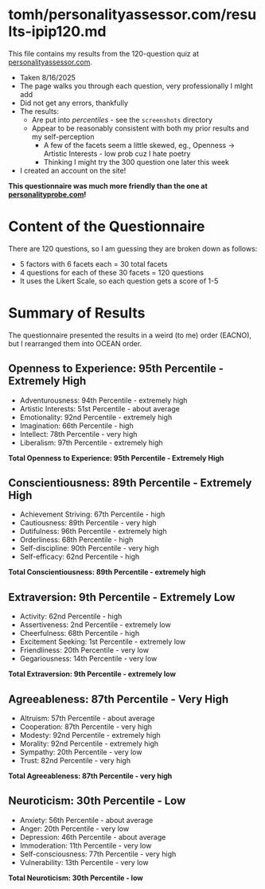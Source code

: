 
# tomh/personalityassessor.com/results-ipip120.md

This file contains my results from the 120-question quiz at [personalityassessor.com](personalityassessor.com).

- Taken 8/16/2025
- The page walks you through each question, very professionally I mIght add
- Did not get any errors, thankfully
- The results:
  - Are put into *percentiles* - see the `screenshots` directory
  - Appear to be reasonably consistent with both my prior results and my self-perception
    - A few of the facets seem a little skewed, eg., Openness -> Artistic Interests - low prob cuz I hate poetry
    - Thinking I might try the 300 question one later this week
- I created an account on the site!

**This questionnaire was much more friendly than the one at [personalityprobe.com](personalityprobe.com)!**


# Content of the Questionnaire

There are 120 questions, so I am guessing they are broken down as follows:

- 5 factors with 6 facets each = 30 total facets
- 4 questions for each of these 30 facets = 120 questions
- It uses the Likert Scale, so each question gets a score of 1-5


# Summary of Results

The questionnaire presented the results in a weird (to me) order (EACNO), but I rearranged them into OCEAN order.

## Openness to Experience: 95th Percentile - Extremely High

- Adventurousness: 94th Percentile - extremely high
- Artistic Interests: 51st Percentile - about average
- Emotionality: 92nd Percentile - extremely high
- Imagination: 66th Percentile - high
- Intellect: 78th Percentile - very high
- Liberalism: 97th Percentile - extremely high

**Total Openness to Experience: 95th Percentile - Extremely High**

## Conscientiousness: 89th Percentile - Extremely High

- Achievement Striving: 67th Percentile - high
- Cautiousness: 89th Percentile - very high
- Dutifulness: 96th Percentile - extremely high
- Orderliness: 68th Percentile - high
- Self-discipline: 90th Percentile - very high
- Self-efficacy: 62nd Percentile - high

**Total Conscientiousness: 89th Percentile - extremely high**

## Extraversion: 9th Percentile - Extremely Low

- Activity: 62nd Percentile - high
- Assertiveness: 2nd Percentile - extremely low
- Cheerfulness: 68th Percentile - high
- Excitement Seeking: 1st Percentile - extremely low
- Friendliness: 20th Percentile - very low
- Gegariousness: 14th Percentile - very low

**Total Extraversion: 9th Percentile - extremely low**

## Agreeableness: 87th Percentile - Very High

- Altruism: 57th Percentile - about average
- Cooperation: 87th Percentile - very high
- Modesty: 92nd Percentile - extremely high
- Morality: 92nd Percentile - extremely high
- Sympathy: 20th Percentile - very low
- Trust: 82nd Percentile  - very high

**Total Agreeableness: 87th Percentile - very high**

## Neuroticism: 30th Percentile - Low

- Anxiety: 56th Percentile - about average
- Anger: 20th Percentile - very low
- Depression: 46th Percentile - about average
- Immoderation: 11th Percentile - very low
- Self-consciousness: 77th Percentile - very high
- Vulnerability: 13th Percentile - very low

**Total Neuroticism: 30th Percentile - low**

